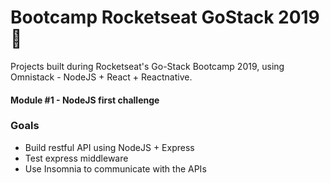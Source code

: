 # Bootcamp Rocketseat GoStack 2019 :rocket:
Projects built during Rocketseat's Go-Stack Bootcamp 2019, using Omnistack - NodeJS + React + Reactnative.

#### Module #1 - NodeJS first challenge

### Goals
- Build restful API using NodeJS + Express 
- Test express middleware
- Use Insomnia to communicate with the APIs

